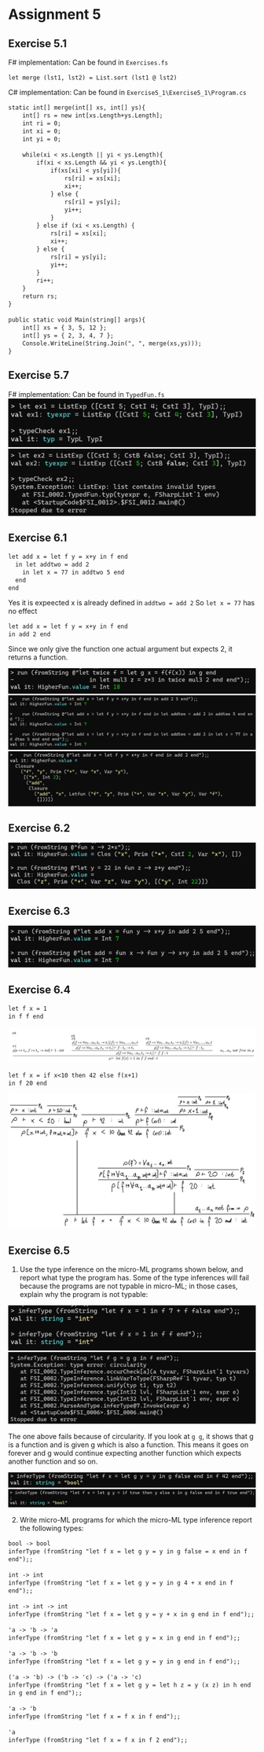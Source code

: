 # Assignment 5

## Exercise 5.1
F# implementation:
Can be found in `Exercises.fs`
```
let merge (lst1, lst2) = List.sort (lst1 @ lst2)
```

C# implementation:
Can be found in `Exercise5_1\Exercise5_1\Program.cs`
```
static int[] merge(int[] xs, int[] ys){
    int[] rs = new int[xs.Length+ys.Length];
    int ri = 0;
    int xi = 0;
    int yi = 0;

    while(xi < xs.Length || yi < ys.Length){
        if(xi < xs.Length && yi < ys.Length){
            if(xs[xi] < ys[yi]){
                rs[ri] = xs[xi];
                xi++;
            } else {
                rs[ri] = ys[yi];
                yi++;
            }
        } else if (xi < xs.Length) {
            rs[ri] = xs[xi];
            xi++;
        } else {
            rs[ri] = ys[yi];
            yi++;
        }
        ri++;
    }
    return rs;
}

public static void Main(string[] args){
    int[] xs = { 3, 5, 12 };
    int[] ys = { 2, 3, 4, 7 };
    Console.WriteLine(String.Join(", ", merge(xs,ys)));
}
```

## Exercise 5.7
F# implementation:
Can be found in `TypedFun.fs`
![](https://github.com/REXKrash/PRDAT2022/blob/main/Lectures/Lec05/Images/Ex57a.png?raw=true)
![](https://github.com/REXKrash/PRDAT2022/blob/main/Lectures/Lec05/Images/Ex57b.png?raw=true)

## Exercise 6.1
```
let add x = let f y = x+y in f end
  in let addtwo = add 2
    in let x = 77 in addtwo 5 end
  end
end
```
Yes it is expeected
x is already defined in `addtwo = add 2`
So `let x = 77` has no effect

```
let add x = let f y = x+y in f end
in add 2 end
```
Since we only give the function one actual argument but expects 2, it returns a function.

![](https://github.com/REXKrash/PRDAT2022/blob/main/Lectures/Lec05/Images/Ex61.png?raw=true)
![](https://github.com/REXKrash/PRDAT2022/blob/main/Lectures/Lec05/Images/Ex61b.png?raw=true)
![](https://github.com/REXKrash/PRDAT2022/blob/main/Lectures/Lec05/Images/Ex61c.png?raw=true)

## Exercise 6.2
![](https://github.com/REXKrash/PRDAT2022/blob/main/Lectures/Lec05/Images/Ex62.png?raw=true)

## Exercise 6.3
![](https://github.com/REXKrash/PRDAT2022/blob/main/Lectures/Lec05/Images/Ex63.png?raw=true)

## Exercise 6.4
```
let f x = 1 
in f f end
```
![](https://github.com/REXKrash/PRDAT2022/blob/main/Lectures/Lec05/Images/tree1.jpg?raw=true)

```
let f x = if x<10 then 42 else f(x+1)
in f 20 end
```
![](https://github.com/REXKrash/PRDAT2022/blob/main/Lectures/Lec05/Images/tree2.jpg?raw=true)

## Exercise 6.5

1) Use the type inference on the micro-ML programs shown below, and report
what type the program has. Some of the type inferences will fail because the
programs are not typable in micro-ML; in those cases, explain why the program
is not typable:

![](https://github.com/REXKrash/PRDAT2022/blob/main/Lectures/Lec05/Images/Ex65a.png?raw=true)
![](https://github.com/REXKrash/PRDAT2022/blob/main/Lectures/Lec05/Images/Ex65b.png?raw=true)

The one above fails because of circularity.
If you look at `g g`, it shows that g is a function and is given g which is also a function.
This means it goes on forever and g would continue expecting another function which expects another function and so on.

![](https://github.com/REXKrash/PRDAT2022/blob/main/Lectures/Lec05/Images/Ex65c.png?raw=true)
![](https://github.com/REXKrash/PRDAT2022/blob/main/Lectures/Lec05/Images/Ex65e.png?raw=true)

2) Write micro-ML programs for which the micro-ML type inference report the following types:
```
bool -> bool
inferType (fromString "let f x = let g y = y in g false = x end in f end");;

int -> int
inferType (fromString "let f x = let g y = y in g 4 + x end in f end");;

int -> int -> int
inferType (fromString "let f x = let g y = y + x in g end in f end");;

'a -> 'b -> 'a
inferType (fromString "let f x = let g y = x in g end in f end");;

'a -> 'b -> 'b
inferType (fromString "let f x = let g y = y in g end in f end");;

('a -> 'b) -> ('b -> 'c) -> ('a -> 'c)
inferType (fromString "let f x = let g y = let h z = y (x z) in h end in g end in f end");;

'a -> 'b
inferType (fromString "let f x = f x in f end");;

'a
inferType (fromString "let f x = f x in f 2 end");;
```
